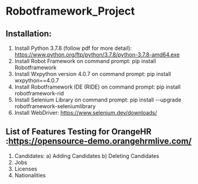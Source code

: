 # Robotframework_Project


## Installation:

1. Install Python 3.7.8 (follow pdf for more detail):
     https://www.python.org/ftp/python/3.7.8/python-3.7.8-amd64.exe
2. Install Robot Framework on command prompt:
    pip install Robotframework
3. Install Wxpython version 4.0.7 on command prompt:
    pip install wxpython==4.0.7
4. Install Robotframework IDE (RIDE) on command prompt:
    pip install robotframework-rid
5. Install Selenium Library on command prompt:
    pip install --upgrade robotframework-seleniumlibrary
6. Install WebDriver:
    https://www.selenium.dev/downloads/

## List of Features Testing for OrangeHR :https://opensource-demo.orangehrmlive.com/

1. Candidates:
    a) Adding Candidates
    b) Deleting Candidates
2. Jobs
3. Licenses
4. Nationalities
